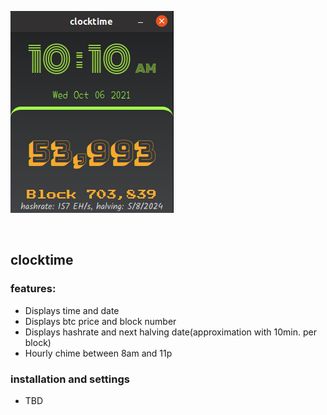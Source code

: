 ![app screenshot](screenshot.png)


<br>

## clocktime

### features:
* Displays time and date
* Displays btc price and block number
* Displays hashrate and next halving date(approximation with 10min. per block)
* Hourly chime between 8am and 11p


### installation and settings
* TBD